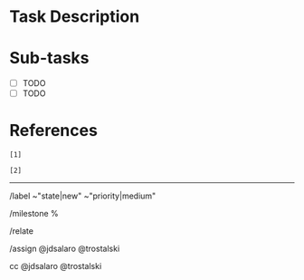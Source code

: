 
# Task Description


# Sub-tasks

- [ ] TODO
- [ ] TODO

# References

`[1]` 

`[2]` 

---

/label ~"state|new" ~"priority|medium" 

/milestone %

/relate 

/assign @jdsalaro @trostalski 

cc @jdsalaro @trostalski 
